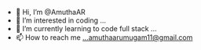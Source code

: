 - 👋 Hi, I’m @AmuthaAR
- 👀 I’m interested in coding ...
- 🌱 I’m currently learning to code full stack ...
- 📫 How to reach me ...amuthaarumugam11@gmail.com

<!---
AmuthaAR/AmuthaAR is a ✨ special ✨ repository because its `README.md` (this file) appears on your GitHub profile.
You can click the Preview link to take a look at your changes.
--->

